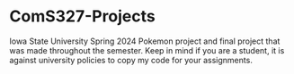 # ComS327-Projects
Iowa State University Spring 2024 Pokemon project and final project that was made throughout the semester. 
Keep in mind if you are a student, it is against university policies to copy my code for your assignments.
